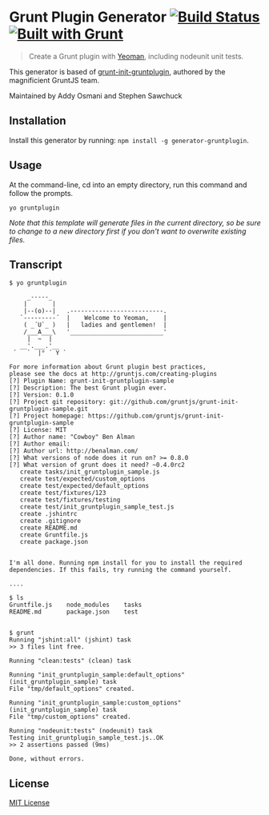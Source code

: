 # Grunt Plugin Generator [![Build Status](https://secure.travis-ci.org/yeoman/generator-gruntplugin.png?branch=master)](https://travis-ci.org/yeoman/generator-gruntplugin) [![Built with Grunt](https://cdn.gruntjs.com/builtwith.png)](http://gruntjs.com/)

> Create a Grunt plugin with [Yeoman][], including nodeunit unit tests.

This generator is based of
[grunt-init-gruntplugin](https://github.com/gruntjs/grunt-init-gruntplugin), authored by the
magnificient GruntJS team.

Maintained by Addy Osmani and Stephen Sawchuck

[Yeoman]: http://yeoman.io/


## Installation

Install this generator by running: `npm install -g generator-gruntplugin`.


## Usage

At the command-line, cd into an empty directory, run this command and follow the prompts.

```
yo gruntplugin
```

_Note that this template will generate files in the current directory, so be sure to change to a new directory first if you don't want to overwrite existing files._

## Transcript

```shell
$ yo gruntplugin

     _-----_
    |       |
    |--(o)--|   .--------------------------.
   `---------´  |    Welcome to Yeoman,    |
    ( _´U`_ )   |   ladies and gentlemen!  |
    /___A___\   '__________________________'
     |  ~  |
   __'.___.'__
 ´   `  |° ´ Y `

For more information about Grunt plugin best practices,
please see the docs at http://gruntjs.com/creating-plugins
[?] Plugin Name: grunt-init-gruntplugin-sample
[?] Description: The best Grunt plugin ever.
[?] Version: 0.1.0
[?] Project git repository: git://github.com/gruntjs/grunt-init-gruntplugin-sample.git
[?] Project homepage: https://github.com/gruntjs/grunt-init-gruntplugin-sample
[?] License: MIT
[?] Author name: "Cowboy" Ben Alman
[?] Author email:
[?] Author url: http://benalman.com/
[?] What versions of node does it run on? >= 0.8.0
[?] What version of grunt does it need? ~0.4.0rc2
   create tasks/init_gruntplugin_sample.js
   create test/expected/custom_options
   create test/expected/default_options
   create test/fixtures/123
   create test/fixtures/testing
   create test/init_gruntplugin_sample_test.js
   create .jshintrc
   create .gitignore
   create README.md
   create Gruntfile.js
   create package.json


I'm all done. Running npm install for you to install the required dependencies. If this fails, try running the command yourself.

....

$ ls
Gruntfile.js    node_modules    tasks           
README.md       package.json    test


$ grunt
Running "jshint:all" (jshint) task
>> 3 files lint free.

Running "clean:tests" (clean) task

Running "init_gruntplugin_sample:default_options" (init_gruntplugin_sample) task
File "tmp/default_options" created.

Running "init_gruntplugin_sample:custom_options" (init_gruntplugin_sample) task
File "tmp/custom_options" created.

Running "nodeunit:tests" (nodeunit) task
Testing init_gruntplugin_sample_test.js..OK
>> 2 assertions passed (9ms)

Done, without errors.
```

## License

[MIT License](http://en.wikipedia.org/wiki/MIT_License)
